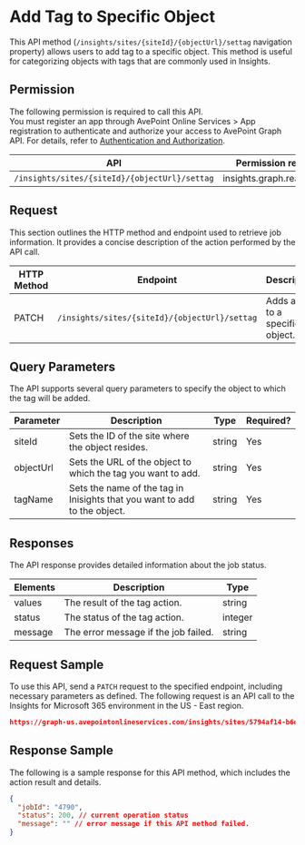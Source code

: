 # Add Tag to Specific Object

This API method (`/insights/sites/{siteId}/{objectUrl}/settag` navigation property) allows users to add tag to a specific object. This method is useful for categorizing objects with tags that are commonly used in Insights. 

[only for object]: # 

## Permission 

The following permission is required to call this API.  
You must register an app through AvePoint Online Services > App registration to authenticate and authorize your access to AvePoint Graph API. For details, refer to [Authentication and Authorization](https://learn.avepoint.com/docs/Use-AvePoint-Graph-API.html#authentication-and-authorization).

| API     | Permission required | 
|-------------------|---------------|
| `/insights/sites/{siteId}/{objectUrl}/settag` | insights.graph.readwrite.all |

[all the methods are GET, why do you need write permission?  -confirmed, cannot be changed as this has been in use for a few releases now ]: #

## Request 

This section outlines the HTTP method and endpoint used to retrieve job information. It provides a concise description of the action performed by the API call. 

| HTTP Method | Endpoint | Description |
| --- | --- | --- |
| PATCH | `/insights/sites/{siteId}/{objectUrl}/settag` | Adds a tag to a specific object. |


## Query Parameters

The API supports several query parameters to specify the object to which the tag will be added.

| Parameter   | Description                                      | Type   | Required? |
|-------------|--------------------------------------------------|--------|-----------|
| siteId        | Sets the ID of the site where the object resides.                                 | string | Yes       |
| objectUrl   | Sets the URL of the object  to which the tag you want to add.   | string | Yes        |
| tagName  | Sets the name of the tag in Inisights that you want to add to the object.  | string | Yes        |



## Responses

The API response provides detailed information about the job status.  

| Elements | Description                                      | Type    |
|----------|--------------------------------------------------|---------|
| values  | The result of the tag action.                                            | string  |
| status   | The status of the tag action.                   | integer |
| message  | The error message if the job failed.                                     | string  |

## Request Sample

To use this API, send a `PATCH` request to the specified endpoint, including necessary parameters as defined. The following request is an API call to the Insights for Microsoft 365 environment in the US - East region.

```json
https://graph-us.avepointonlineservices.com/insights/sites/5794af14-b6ee-4194-b122-bdaa1a******/https%3A%2F%2******markettest.sharepoint.com%2Fsites%2Fharland2/settag?tagName=FalsePositive
```

## Response Sample  

The following is a sample response for this API method, which includes the action result and details. 

```json
{
  "jobId": "4790",
  "status": 200, // current operation status
  "message": "" // error message if this API method failed.
}